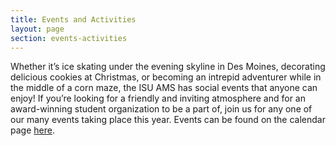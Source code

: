 ```yaml
---
title: Events and Activities
layout: page
section: events-activities
---
```


Whether it’s ice skating under the evening skyline in Des Moines, decorating delicious cookies at Christmas, or becoming an intrepid adventurer while in the middle of a corn maze, the ISU AMS has social events that anyone can enjoy! If you’re looking for a friendly and inviting atmosphere and for an award-winning student organization to be a part of, join us for any one of our many events taking place this year. Events can be found on the calendar page <a href="https://outlook.office365.com/owa/calendar/221478f110c9428ea1e095c087a752ad@iastate.edu/26fd8cdc177146f7978be8f979e442e015921619933973768444/calendar.html" target="_blank">here</a>.
